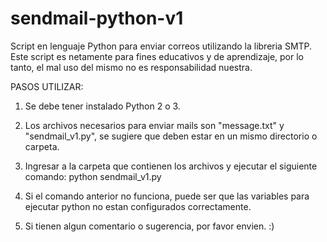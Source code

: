 # sendmail-python-v1
Script en lenguaje Python para enviar correos utilizando la libreria SMTP.
Este script es netamente para fines educativos y de aprendizaje, por lo tanto, el mal uso del mismo no es responsabilidad nuestra.

PASOS UTILIZAR:

1. Se debe tener instalado Python 2 o 3.

2. Los archivos necesarios para enviar mails son "message.txt" y "sendmail_v1.py", se sugiere que deben 
   estar en un mismo directorio o carpeta.

3. Ingresar a la carpeta que contienen los archivos y ejecutar el siguiente comando:
   python sendmail_v1.py

4. Si el comando anterior no funciona, puede ser que las variables para ejecutar python no estan configurados
   correctamente.

5. Si tienen algun comentario o sugerencia, por favor envien. :)